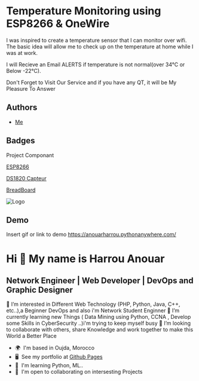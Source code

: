 
# Temperature Monitoring using ESP8266 & OneWire
I was inspired to create a temperature sensor that I can monitor over wifi. The basic idea will allow me to check up on the temperature
at home while I was at work. 

I will Recieve an Email ALERTS if
temperature is not normal(over 34°C or Below -22°C). 

Don't Forget to Visit Our Service
and if you have any QT, it will be My Pleasure To Answer




## Authors

- [Me](https://github.com/anouarharrou)


## Badges

Project Componant

[ESP8266](https://fr.aliexpress.com/item/4000550036826.html?spm=a2g0o.order_list.0.0.7dfc5e5bEwYo33&gatewayAdapt=glo2fra)

[DS1820 Capteur](https://fr.aliexpress.com/item/4000550061662.html?spm=a2g0o.order_list.0.0.7dfc5e5bEwYo33&gatewayAdapt=glo2fra)


[BreadBoard](https://www.aliexpress.com/item/1005001710830414.html?spm=a2g0o.order_list.0.0.7dfc5e5bEwYo33)

![Logo](https://dev-to-uploads.s3.amazonaws.com/uploads/articles/th5xamgrr6se0x5ro4g6.png)


## Demo

Insert gif or link to demo
https://anouarharrou.pythonanywhere.com/


Hi 👋 My name is Harrou Anouar
==============================

Network Engineer | Web Developer | DevOps and Graphic Designer
--------------------------------------------------------------

👀 I’m interested in Different Web Technology (PHP, Python, Java, C++, etc..),a Beginner DevOps and also i'm Network Student Enginner 
🌱 I’m currently learning new Things ( Data Mining using Python, CCNA , Develop some Skills in CyberSecurity ..)i'm trying to keep myself busy 
💞️ I’m looking to collaborate with others, share Knowledge and work together to make this World a Better Place

* 🌍  I'm based in Oujda, Morocco
* 🖥️  See my portfolio at [Github Pages](http://anouarharrou.github.io/)
* 🧠  I'm learning Python, ML..
* 🤝  I'm open to collaborating on intersesting Projects
